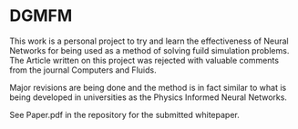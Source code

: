 # DGMFM

This work is a personal project to try and learn the effectiveness of Neural Networks for being used as a method of solving fuild simulation problems.
The Article written on this project was rejected with valuable comments from the journal Computers and Fluids.

Major revisions are being done and the method is in fact similar to what is being developed in universities as the Physics Informed Neural Networks.

See Paper.pdf in the repository for the submitted whitepaper.
